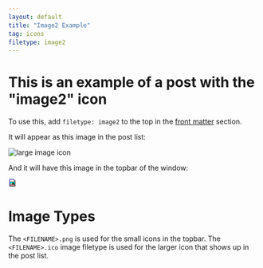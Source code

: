 ```yaml
---
layout: default
title: "Image2 Example"
tag: icons
filetype: image2
---
```


# This is an example of a post with the "image2" icon

To use this, add `filetype: image2` to the top in the [front matter](https://jekyllrb.com/docs/front-matter/) section.

It will appear as this image in the post list:

![large image icon](/assets/img/image2.ico)

And it will have this image in the topbar of the window:

![small image icon](/assets/img/image2.png)

# Image Types

The `<FILENAME>.png` is used for the small icons in the topbar. The `<FILENAME>.ico` image filetype is used for the larger icon that shows up in the post list.
